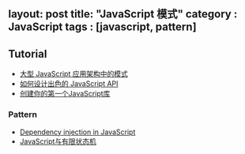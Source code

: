 layout: post
title: "JavaScript 模式"
category : JavaScript
tags : [javascript, pattern]
---

## Tutorial

- [大型 JavaScript 应用架构中的模式](http://nuysoft.com/2013/08/13/large-scale-javascript/)
- [如何设计出色的 JavaScript API](http://nuysoft.com/2013/09/24/secrets-of-awesome-javascript-api-design/)
- [创建你的第一个JavaScript库](http://www.admin10000.com/document/1069.html)

### Pattern

- [Dependency injection in JavaScript](http://krasimirtsonev.com/blog/article/Dependency-injection-in-JavaScript)
- [JavaScript与有限状态机](http://www.ruanyifeng.com/blog/2013/09/finite-state_machine_for_javascript.html)